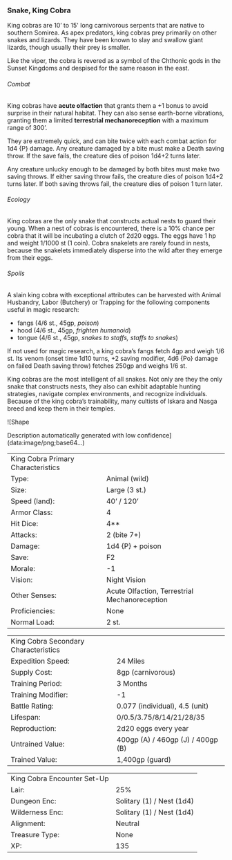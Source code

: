 ### Snake, King Cobra

King cobras are 10’ to 15' long carnivorous serpents that are native to southern Somirea. As apex predators, king cobras prey primarily on other snakes and lizards. They have been known to slay and swallow giant lizards, though usually their prey is smaller.

Like the viper, the cobra is revered as a symbol of the Chthonic gods in the Sunset Kingdoms and despised for the same reason in the east.

###### Combat

King cobras have **acute olfaction** that grants them a +1 bonus to avoid surprise in their natural habitat. They can also sense earth-borne vibrations, granting them a limited **terrestrial mechanoreception** with a maximum range of 300’.

They are extremely quick, and can bite twice with each combat action for 1d4 {P} damage. Any creature damaged by a bite must make a Death saving throw. If the save fails, the creature dies of poison 1d4+2 turns later.

Any creature unlucky enough to be damaged by both bites must make two saving throws. If either saving throw fails, the creature dies of poison 1d4+2 turns later. If both saving throws fail, the creature dies of poison 1 turn later.

###### Ecology

King cobras are the only snake that constructs actual nests to guard their young. When a nest of cobras is encountered, there is a 10% chance per cobra that it will be incubating a clutch of 2d20 eggs. The eggs have 1 hp and weight 1/1000 st (1 coin). Cobra snakelets are rarely found in nests, because the snakelets immediately disperse into the wild after they emerge from their eggs.

###### Spoils

A slain king cobra with exceptional attributes can be harvested with Animal Husbandry, Labor (Butchery) or Trapping for the following components useful in magic research:

* fangs (4/6 st., 45gp, *poison*)
* hood (4/6 st., 45gp,  *frighten humanoid*)
* tongue (4/6 st., 45gp, *snakes to staffs, staffs to snakes*)

If not used for magic research, a king cobra’s fangs fetch 4gp and weigh 1/6 st. Its venom (onset time 1d10 turns, +2 saving modifier, 4d6 {Po} damage on failed Death saving throw) fetches 250gp and weighs 1/6 st.

King cobras are the most intelligent of all snakes. Not only are they the only snake that constructs nests, they also can exhibit adaptable hunting strategies, navigate complex environments, and recognize individuals. Because of the king cobra’s trainability, many cultists of Iskara and Nasga breed and keep them in their temples.

![Shape

Description automatically generated with low confidence](data:image/png;base64...)

|  |  |
| --- | --- |
| King Cobra Primary Characteristics | |
| Type: | Animal (wild) |
| Size: | Large (3 st.) |
| Speed (land): | 40’ / 120’ |
| Armor Class: | 4 |
| Hit Dice: | 4\*\* |
| Attacks: | 2 (bite 7+) |
| Damage: | 1d4 {P} + poison |
| Save: | F2 |
| Morale: | -1 |
| Vision: | Night Vision |
| Other Senses: | Acute Olfaction, Terrestrial Mechanoreception |
| Proficiencies: | None |
| Normal Load: | 2 st. |

|  |  |
| --- | --- |
| King Cobra Secondary Characteristics | |
| Expedition Speed: | 24 Miles |
| Supply Cost: | 8gp (carnivorous) |
| Training Period: | 3 Months |
| Training Modifier: | -1 |
| Battle Rating: | 0.077 (individual), 4.5 (unit) |
| Lifespan: | 0/0.5/3.75/8/14/21/28/35 |
| Reproduction: | 2d20 eggs every year |
| Untrained Value: | 400gp (A) / 460gp (J) / 400gp (B) |
| Trained Value: | 1,400gp (guard) |

|  |  |
| --- | --- |
| King Cobra Encounter Set-Up | |
| Lair: | 25% |
| Dungeon Enc: | Solitary (1) / Nest (1d4) |
| Wilderness Enc: | Solitary (1) / Nest (1d4) |
| Alignment: | Neutral |
| Treasure Type: | None |
| XP: | 135 |
